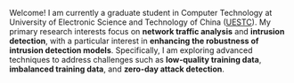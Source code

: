 

Welcome! I am currently a graduate student in Computer Technology at University of Electronic Science and Technology of China ([UESTC](https://en.uestc.edu.cn/)). My primary research interests focus on **network traffic analysis** and **intrusion detection**, with a particular interest in **enhancing the robustness of intrusion detection models**. Specifically, I am exploring advanced techniques to address challenges such as **low-quality training data**, **imbalanced training data**, and **zero-day attack detection**.

